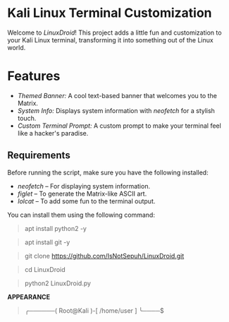 # Kali Linux Terminal Customization

Welcome to *LinuxDroid*! This project adds a little fun and customization to your Kali Linux terminal, transforming it into something out of the Linux world.

# Features

- *Themed Banner:* A cool text-based banner that welcomes you to the Matrix.
- *System Info:* Displays system information with *neofetch* for a stylish touch.
- *Custom Terminal Prompt:* A custom prompt to make your terminal feel like a hacker's paradise.

## Requirements

Before running the script, make sure you have the following installed:

- *neofetch* – For displaying system information.
- *figlet* – To generate the Matrix-like ASCII art.
- *lolcat* – To add some fun to the terminal output.

You can install them using the following command:
> apt install python2 -y

> apt install git -y

> git clone https://github.com/IsNotSepuh/LinuxDroid.git

> cd LinuxDroid

> python2 LinuxDroid.py

**APPEARANCE**

> ╭──────( Root@Kali )-[ /home/user ]
> ╰────$ 
